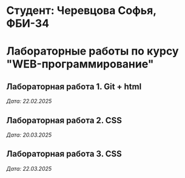 # Студент: Черевцова Софья, ФБИ-34

# Лабораторные работы по курсу "WEB-программирование"

## Лабораторная работа 1. Git + html

*Дата: 22.02.2025*

## Лабораторная работа 2. CSS

*Дата: 20.03.2025*

## Лабораторная работа 3. CSS

*Дата: 22.03.2025*
